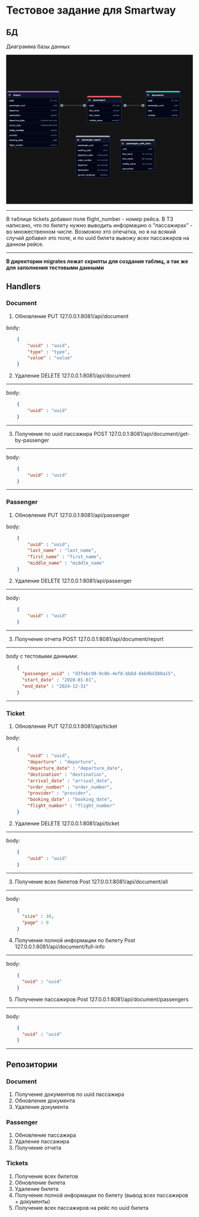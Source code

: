 # Тестовое задание для Smartway

## БД
Диаграмма базы данных

![](/img/diagram.png)

<hr>
В таблице tickets добавил поле flight_number - номер рейса.
В ТЗ написано, что по билету нужно выводить информацию о "пассажирах" - во множественном числе. Возможно это опечатка,
но я на всякий случай добавил это поле, и по uuid билета вывожу всех пассажиров на данном рейсе.
<hr>

**В директории migrates лежат скрипты для создания таблиц, а так же для заполнения тестовыми данными**


## Handlers
### Document
1. Обновление PUT 127.0.0.1:8081/api/document

body:
```json
    {
        "uuid" : "uuid",
        "type" : "type",
        "value" : "value"
    }
```
2. Удаление DELETE 127.0.0.1:8081/api/document
---
body:
```json
    {
        "uuid" : "uuid"
    }
```
---
3. Получение по uuid пассажира POST 127.0.0.1:8081/api/document/get-by-passenger
---
body:
```json
    {
        "uuid" : "uuid"
    }
```
---

### Passenger
1. Обновление PUT 127.0.0.1:8081/api/passenger

body:
```json
    {
        "uuid" : "uuid",
        "last_name" : "last_name",
        "first_name" : "first_name",
        "middle_name" : "middle_name"
    }
```
2. Удаление DELETE 127.0.0.1:8081/api/passenger
---
body:
```json
    {
        "uuid" : "uuid"
    }
```
---
3. Получение отчета POST 127.0.0.1:8081/api/document/report
---
body с тестовыми данными:
```json
    {
      "passenger_uuid" : "d3febc99-9c0b-4ef8-bb6d-6bb9bd380a15",
      "start_date" : "2020-01-01",
      "end_date" : "2024-12-31"
    }
```
---

### Ticket
1. Обновление PUT 127.0.0.1:8081/api/ticket

body:
```json
    {
        "uuid" : "uuid",
        "departure" : "departure",
        "departure_date" : "departure_date",
        "destination" : "destination",
        "arrival_date" : "arrival_date",
        "order_number" : "order_number",
        "provider" : "provider",
        "booking_date" : "booking_date",
        "flight_number" : "flight_number"
    }
```
2. Удаление DELETE 127.0.0.1:8081/api/ticket
---
body:
```json
    {
        "uuid" : "uuid"
    }
```
---
3. Получение всех билетов Post 127.0.0.1:8081/api/document/all
---
body:
```json
    {
      "size" : 10,
      "page" : 0
    }
```
4. Получение полной информации по билету Post 127.0.0.1:8081/api/document/full-info
---
body:
```json
    {
      "uuid" : "uuid"
    }
```
5. Получение пассажиров Post 127.0.0.1:8081/api/document/passengers
---
body:
```json
    {
      "uuid" : "uuid"
    }
```
---

## Репозитории

### Document
1. Получение документов по uuid пассажира
2. Обновление документа
3. Удаление документа

### Passenger
1. Обновление пассажира
2. Удаление пассажира
3. Получение отчета

### Tickets
1. Получение всех билетов
2. Обновление билета
3. Удаление билета
4. Получение полной информации по билету (вывод всех пассажиров + документы)
5. Получение всех пассажиров на рейс по uuid билета